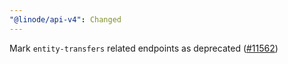 ```yaml
---
"@linode/api-v4": Changed
---
```


Mark `entity-transfers` related endpoints as deprecated ([#11562](https://github.com/linode/manager/pull/11562))
